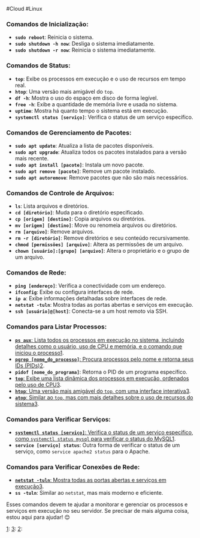 #Cloud #Linux 

### Comandos de Inicialização:

- **`sudo reboot`**: Reinicia o sistema.
- **`sudo shutdown -h now`**: Desliga o sistema imediatamente.
- **`sudo shutdown -r now`**: Reinicia o sistema imediatamente.

### Comandos de Status:

- **`top`**: Exibe os processos em execução e o uso de recursos em tempo real.
- **`htop`**: Uma versão mais amigável do `top`.
- **`df -h`**: Mostra o uso do espaço em disco de forma legível.
- **`free -h`**: Exibe a quantidade de memória livre e usada no sistema.
- **`uptime`**: Mostra há quanto tempo o sistema está em execução.
- **`systemctl status [serviço]`**: Verifica o status de um serviço específico.

### Comandos de Gerenciamento de Pacotes:

- **`sudo apt update`**: Atualiza a lista de pacotes disponíveis.
- **`sudo apt upgrade`**: Atualiza todos os pacotes instalados para a versão mais recente.
- **`sudo apt install [pacote]`**: Instala um novo pacote.
- **`sudo apt remove [pacote]`**: Remove um pacote instalado.
- **`sudo apt autoremove`**: Remove pacotes que não são mais necessários.

### Comandos de Controle de Arquivos:

- **`ls`**: Lista arquivos e diretórios.
- **`cd [diretório]`**: Muda para o diretório especificado.
- **`cp [origem] [destino]`**: Copia arquivos ou diretórios.
- **`mv [origem] [destino]`**: Move ou renomeia arquivos ou diretórios.
- **`rm [arquivo]`**: Remove arquivos.
- **`rm -r [diretório]`**: Remove diretórios e seu conteúdo recursivamente.
- **`chmod [permissões] [arquivo]`**: Altera as permissões de um arquivo.
- **`chown [usuário]:[grupo] [arquivo]`**: Altera o proprietário e o grupo de um arquivo.

### Comandos de Rede:

- **`ping [endereço]`**: Verifica a conectividade com um endereço.
- **`ifconfig`**: Exibe ou configura interfaces de rede.
- **`ip a`**: Exibe informações detalhadas sobre interfaces de rede.
- **`netstat -tuln`**: Mostra todas as portas abertas e serviços em execução.
- **`ssh [usuário]@[host]`**: Conecta-se a um host remoto via SSH.

### Comandos para Listar Processos:

- [**`ps aux`**: Lista todos os processos em execução no sistema, incluindo detalhes como o usuário, uso de CPU e memória, e o comando que iniciou o processo](https://www.freecodecamp.org/portuguese/news/lista-de-processos-do-linux-como-verificar-os-processos-em-execucao/)[1](https://www.freecodecamp.org/portuguese/news/lista-de-processos-do-linux-como-verificar-os-processos-em-execucao/).
- [**`pgrep [nome_do_processo]`**: Procura processos pelo nome e retorna seus IDs (PIDs)](https://www.freecodecamp.org/portuguese/news/lista-de-processos-do-linux-como-verificar-os-processos-em-execucao/)[2](https://bing.com/search?q=listar+processos+em+execu%C3%A7%C3%A3o+no+servidor+linux+ubuntu).
- **`pidof [nome_do_programa]`**: Retorna o PID de um programa específico.
- [**`top`**: Exibe uma lista dinâmica dos processos em execução, ordenados pelo uso de CPU](https://www.hostinger.com.br/tutoriais/como-gerenciar-processos-no-linux-usando-linha-de-comando)[3](https://www.hostinger.com.br/tutoriais/como-gerenciar-processos-no-linux-usando-linha-de-comando).
- [**`htop`**: Uma versão mais amigável do `top`, com uma interface interativa](https://www.hostinger.com.br/tutoriais/como-gerenciar-processos-no-linux-usando-linha-de-comando)[3](https://www.hostinger.com.br/tutoriais/como-gerenciar-processos-no-linux-usando-linha-de-comando).
- [**`atop`**: Similar ao `top`, mas com mais detalhes sobre o uso de recursos do sistema](https://www.hostinger.com.br/tutoriais/como-gerenciar-processos-no-linux-usando-linha-de-comando)[3](https://www.hostinger.com.br/tutoriais/como-gerenciar-processos-no-linux-usando-linha-de-comando).

### Comandos para Verificar Serviços:

- [**`systemctl status [serviço]`**: Verifica o status de um serviço específico, como `systemctl status mysql` para verificar o status do MySQL](https://www.freecodecamp.org/portuguese/news/lista-de-processos-do-linux-como-verificar-os-processos-em-execucao/)[1](https://www.freecodecamp.org/portuguese/news/lista-de-processos-do-linux-como-verificar-os-processos-em-execucao/).
- **`service [serviço] status`**: Outra forma de verificar o status de um serviço, como `service apache2 status` para o Apache.

### Comandos para Verificar Conexões de Rede:

- [**`netstat -tuln`**: Mostra todas as portas abertas e serviços em execução](https://www.freecodecamp.org/portuguese/news/lista-de-processos-do-linux-como-verificar-os-processos-em-execucao/)[3](https://www.hostinger.com.br/tutoriais/como-gerenciar-processos-no-linux-usando-linha-de-comando).
- **`ss -tuln`**: Similar ao `netstat`, mas mais moderno e eficiente.

Esses comandos devem te ajudar a monitorar e gerenciar os processos e serviços em execução no seu servidor. Se precisar de mais alguma coisa, estou aqui para ajudar! 😊

[](https://www.freecodecamp.org/portuguese/news/lista-de-processos-do-linux-como-verificar-os-processos-em-execucao/)[1](https://www.freecodecamp.org/portuguese/news/lista-de-processos-do-linux-como-verificar-os-processos-em-execucao/): [](https://www.freecodecamp.org/portuguese/news/lista-de-processos-do-linux-como-verificar-os-processos-em-execucao/)[3](https://www.hostinger.com.br/tutoriais/como-gerenciar-processos-no-linux-usando-linha-de-comando): [](https://www.freecodecamp.org/portuguese/news/lista-de-processos-do-linux-como-verificar-os-processos-em-execucao/)[2](https://bing.com/search?q=listar+processos+em+execu%C3%A7%C3%A3o+no+servidor+linux+ubuntu):